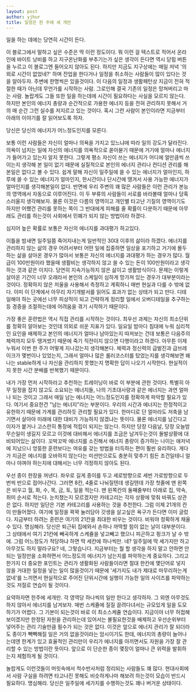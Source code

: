 ```yaml
---
layout: post
author: yjhur
title: 일정은 한 주에 세 개만
---
```


일을 하는 데에는 당연히 시간이 든다.

이 블로그에서 말하고 싶은 수준은 딱 이런 정도이다. 뭐 이런 걸 텍스트로 적어서 온라인에 바이트 낭비를 하고 지구온난화를 부추기는가 싶은 생각이 든다면 역시 닫힘 버튼을 누르고 이 블로그엔 들어오지 않아도 된다. 하지만 지금도 지구상에는 매일 저녁 '의외로 시간이 없었네?' 하며 잔업을 한다거나 일정을 취소하는 사람들이 많이 있다는 것을 알아두자. 주변에 한명씩은 있을것이다. 이 다음의 일정과 생활패턴상 지금이 전혀 적절한 때가 아닌데 무언가를 시작하는 사람. 그로인해 결국 기존의 일정은 망쳐버리고 마는 사람. 놀랍게도 그들 또한 일을 하는데에 시간이 필요하다는 사실을 모르지 않는다. 하지만 본인의 에너지 총량과 순간적으로 가용한 에너지 등을 전혀 관리하지 못해서 거의 매 순간 그런 실수를 저지르고 있는 것이다. 혹시 그런 사람이 본인이라면 지금부터 아래의 이야기를 잘 읽어보도록 하자.

당신은 당신의 에너지가 어느정도인지를 모른다.

보통 이런 사람들은 자신이 얼마나 의욕을 가지고 있느냐에 따라 일의 강도가 달라진다. 의욕이 넘치는 일에 자신의 에너지를 의욕적으로 쏟아붇기 때문에 거기에 얼마나 에너지가 들어가고 있는지 알지 못한다. 그렇게 평소 자신이 쓰는 에너지가 어디에 얼만큼씩 쓰이는지 생각해 본 일이 없기 때문에 실질적으로 본인의 에너지 관리나 컨디션 관리를 해본일은 없다고 볼 수 있다. 쉽게 말해 자신이 일주일에 쓸 수 있는 에너지가 얼마인지, 하루에 쓸 수 있는 에너지가 얼마인지, 한시간이나 단시간에 땡겨서 사용 가능한 에너지가 얼마인지를 생각해본일이 없다. 반면에 우리 주변의 꽤 많은 사람들은 이런 관리가 본능의 영역에서 자동으로 이루어진다. 이 두 부류의 사람들이 서로를 바라볼때 얼마나 당혹스러울지 생각해보자. 물론 이것은 다름의 영역이고 개인별 타고난 기질의 영역이기도 하지만 어쨌건 관리를 못하는 쪽이 그 반대에게 피해를 줄 확률이 다분하기 때문에 아무래도 관리를 하는것이 사회에서 민폐가 되지 않는 방법이라 하겠다.

심지어 높은 확률로 보통은 자신의 에너지를 과대평가 하고있다.

이틀을 밤새면 일주일쯤 죽어지내는게 일반적인 30대 이후의 삶이라 하겠다. 에너지를 관리하지 않는 삶의 경우 어려서부터 어떤 일에 집중하면 일상을 포기하고 거기에 몰두하는 삶을 살아온 경우가 많아서 보통은 자신의 에너지를 과대평가 하는 경우가 많다. 월급이 100만원이라 했을때 생활비는 생각하지 않고 쓸 수 있는 돈이 100만원이라고 생각하는 것과 같은 이치다. 당연히 지속가능하지 않은 삶이고 생활방식이다. 문제는 이렇게 살아온 기간이 너무 오래라서 본인의 스케일이 심하게 망가져 있는 경우가 대부분이라는 것이다. 정확하지 않은 저울을 사용해서 측정하고 계획하니 매번 현실과 다를 수 밖에 없다. 이미 이 단계에서 아무리 자기개발서를 읽어도 효과가 없는 상태가 되고 만다. 디테일해야 하는 곳에선 너무 피상적이 되고 간략하게 정리할 일에서 오버디테일을 추구하는등 경중을 조절하는데에 어려움을 겪기 시작하기 때문이다.

가장 좋은 훈련법은 역시 직접 관리를 시작하는 것이다. 최우선 과제는 자신의 최소단위를 정확히 알아보는 것인데 의외로 쉬운 지표가 있다. 일요일 밤마다 침대에 누워 심리적인 요인을 배제하고 본인의 에너지가 얼마나 남아있는지 따져보는 건데 보통은 다음주의 체력까지 모두 땡겨썼기 때문에 죽기 직전이지 않으면 다행이라고 하겠다. 아무튼 이제 누워서 이번 한 주가 어떻게 지나갔는지 생각해본다. 체력과 정신력의 급발진과 급브레이크가 몇번이나 있었는지, 그래서 얼마나 많은 롤러코스터를 탔었는지를 생각해보면 왜 나는 stable하게 나 자신을 관리하지 못했는지 명확한 답이 나오기 시작한다. 현실적이지 못한 시간 분배를 반복했기 때문이다.

내가 가장 먼저 시작하라고 추천하는 트레이닝이 바로 이 부분에 관한 것이다. 특별히 아무 일정을 잡지 않고도 소요되는 에너지들, 나의 기초대사량과 같은 에너지는 과연 얼마나 되는 것이고 그래서 매일 남는 에너지는 어느정도인지를 정확하게 파악할 필요가 있다. 여기서 중요한건 "남는 에너지"라는 부분이다. 우리의 시간과 에너지는 한정적이고 유한하기 때문에 가계를 관리하듯 관리할 필요가 있다. 한마디로 단 얼마라도 저축을 남기면서 살아야 미래에 대한 대비가 가능하지 않겠냐는 뜻이다. 물론 에너지를 남긴다고 이자가 붙거나 고스란히 통장에 적립이 되지는 않는다. 하지만 당장 다음날, 당장 오늘밤 무슨일이 생길지 모르고 이것에 대비해서 에너지를 조금은 남겨두는것이 돌발상황에 대비되어있는 삶이다. 꼬박꼬박 에너지를 소진해서 에너지 총량이 증가하는 나이는 애저녁에 지났으니 엉뚱한 훈련보다는 여유를 갖는 방법을 터득하는 편이 훨씬 유리하다. 게다가 지금은 에너지를 오바하지 않는다는 미션만으로도 충분히 맞추기 힘든 조건일테니 얼마나 야껴야 하는지에 대해서는 너무 걱정하지 않아도 된다.

우선 종이 한장을 꺼낸다. 좌우로 길게 종이를 두고 세로방향으로 세번 가로방향으로 두번씩 반으로 접어나간다. 그러면 8칸, 4줄로 나눠질텐데 생길텐데 가장 첫줄에 맨 왼쪽은 비우고 월, 화, 수, 목, 금, 토, 일을 적는다. 맨 왼쪽칸의 둘째줄부터 아래로 집, 약속, 취미 순서로 적는다. 눈치챘는지 모르겠지만 카테고리는 각자 상황에 맞춰 바꿔도 상관은 없다. 하지만 일단은 기본 카테고리를 사용하는 것을 추천한다. 그럼 이제 21개의 칸이 만들어졌다. 여기에 일정을 꽉꽉 눌러담아 갓생을 살고싶은 욕구가 든다면 이미 글렀다. 지금부터 하려는 훈련은 여기의 21칸을 최대한 비우는 것이다. 비워야 정확하게 채울 수 있다. 명심해라. 당신은 퇴근뒤 집에와서 손하나 까딱할 힘이 없는 날이 대부분이다. 그 상태에서 여기 21칸에 빼곡하게 스케쥴을 넣고빼고 했으니 피곤하고 펑크가 날 수 밖에. 그럼 어느정도가 적당하냐 하면 딱 세칸에 하나씩만. 네? 일주일에 딱 세가지만 하고 아무것도 하지 말라구요? 네, 그렇습니다. 지금부터는 뭘 할 생각을 하지 말고 안하면 안되는 일정만을 소화하면서 어느정도의 에너지가 남는지를 파악하는게 중요하다. 그리고 한가지 더 중요한 포인트는 관리가 생활화된 사람들이라면 절대 한칸에 몇단어로 넣지 않을 거대한 일정을 넣는 일이 많을것이기 때문에 '세가지도 내가 제대로 마무리하는게 없네'를 느끼면서 현실적으로 주어진 단위시간에 실행이 가능한 일의 사이즈를 파악하는것도 저절로 연습이 될 것이다.

요약하자면 한주에 세개만.
각 영역당 하나씩의 일만 한다고 생각하자. 그 외엔 아무것도 하지 않아서 에너지를 남겨보자. 매번 스케쥴에 질질 끌려다녀서는 규모있게 일을 도모하기가 어렵다. 그 기본이 되는것이 바로 이 최소스케쥴 연습이다. 지금이야 너무 허접해보이겠지만 한정된 자원을 관리하는데 있어서는 불필요한것을 배제하고 우선순위부터 넣어주는 관리 기술만큼 필수가 되는 것은 없다. 이것은 앞으로 에너지 관리가 잘 되더라도 종이가 빽빽해질 일은 거의 없을것이라는 암시이기도 한데, 에너지의 총량이 늘어나는데엔 한계가 있고 효율적인 관리만이 우리가 에너지를 아끼면서도 자원을 가장 잘 관리할 수 있는 방법이란 뜻이다. 앞으로 이 단순한 종이 몇장이 얼마나 큰 위력을 발휘하는지 체험하게 될 것이다.

놀랍게도 이런것들이 머릿속에서 척수반사처럼 정리되는 사람들도 꽤 많다. 현대사회에서 사람 구실을 하려면 타고나진 못해도 비슷하게나마 해보려 하는것이 모습이 반드시 필요하다. 명심해라. 당신은 일주일에 세가지를 수행하는것도 꽤나 버거운 상태이다.